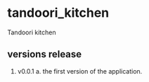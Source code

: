 # tandoori_kitchen
Tandoori kitchen

## versions release
 1. v0.0.1
  a. the first version of the application.
